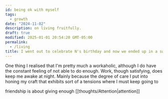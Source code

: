 ```yaml
---
id: being ok with myself
tags:
  - growth
date: "2024-11-02"
description: on living fruitfully.
draft: true
modified: 2025-01-01 20:54:20 GMT-05:00
permalink:
  - /living
title: I went out to celebrate N's birthday and now we ended up in a swing bar.
---
```

One thing I realised that I'm pretty much a workaholic, although I do have the constant feeling of not able to do enough. Work, though satisfying, does keep me awake at night. Mainly because the degree of care I put into honing my craft that exhibits sort of a tensions where I must keep going to

friendship is about giving enough [[thoughts/Attention|attention]]
